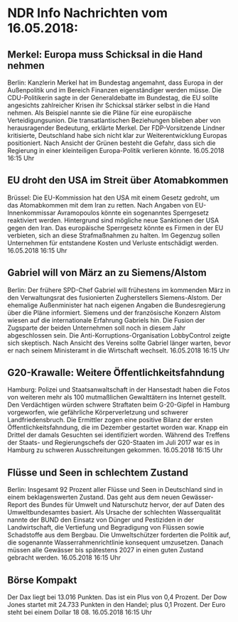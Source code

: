 # NDR Info Nachrichten vom 16.05.2018:


## Merkel: Europa muss Schicksal in die Hand nehmen
Berlin: Kanzlerin Merkel hat im Bundestag angemahnt, dass Europa in der Außenpolitik und im Bereich Finanzen eigenständiger werden müsse. Die CDU-Politikerin sagte in der Generaldebatte im Bundestag, die EU sollte angesichts zahlreicher Krisen ihr Schicksal stärker selbst in die Hand nehmen. Als Beispiel nannte sie die Pläne für eine europäische Verteidigungsunion. Die transatlantischen Beziehungen blieben aber von herausragender Bedeutung, erklärte Merkel. Der FDP-Vorsitzende Lindner kritisierte, Deutschland habe sich nicht klar zur Weiterentwicklung Europas positioniert. Nach Ansicht der Grünen besteht die Gefahr, dass sich die Regierung in einer kleinteiligen Europa-Politik verlieren könnte. 16.05.2018 16:15 Uhr 

## EU droht den USA im Streit über Atomabkommen
Brüssel: Die EU-Kommission hat den USA mit einem Gesetz gedroht, um das Atomabkommen mit dem Iran zu retten. Nach Angaben von EU-Innenkommissar Avramopoulos könnte ein sogenanntes Sperrgesetz reaktiviert werden. Hintergrund sind mögliche neue Sanktionen der USA gegen den Iran. Das europäische Sperrgesetz könnte es Firmen in der EU verbieten, sich an diese Strafmaßnahmen zu halten. Im Gegenzug sollen Unternehmen für entstandene Kosten und Verluste entschädigt werden. 16.05.2018 16:15 Uhr 

## Gabriel will von März an zu Siemens/Alstom
Berlin: Der frühere SPD-Chef Gabriel will frühestens im kommenden März in den Verwaltungsrat des fusionierten Zugherstellers Siemens-Alstom. Der ehemalige Außenminister hat nach eigenen Angaben die Bundesregierung über die Pläne informiert. Siemens und der französische Konzern Alstom wiesen auf die internationale Erfahrung Gabriels hin. Die Fusion der Zugsparte der beiden Unternehmen soll noch in diesem Jahr abgeschlossen sein. Die Anti-Korruptions-Organisation LobbyControl zeigte sich skeptisch. Nach Ansicht des Vereins sollte Gabriel länger warten, bevor er nach seinem Ministeramt in die Wirtschaft wechselt. 16.05.2018 16:15 Uhr 

## G20-Krawalle: Weitere Öffentlichkeitsfahndung
Hamburg: 	Polizei und Staatsanwaltschaft in der Hansestadt haben die Fotos von weiteren mehr als 100 mutmaßlichen Gewalttätern ins Internet gestellt. Den Verdächtigen würden schwere Straftaten beim G-20-Gipfel in Hamburg vorgeworfen, wie gefährliche Körperverletzung und schwerer Landfriedensbruch. Die Ermittler zogen eine positive Bilanz der ersten Öffentlichkeitsfahndung, die im Dezember gestartet worden war. Knapp ein Drittel der damals Gesuchten sei identifiziert worden. Während des Treffens der Staats- und Regierungschefs der G20-Staaten im Juli 2017 war es in Hamburg zu schweren Ausschreitungen gekommen. 16.05.2018 16:15 Uhr 

## Flüsse und Seen in schlechtem Zustand
Berlin: Insgesamt 92 Prozent aller Flüsse und Seen in Deutschland sind in einem beklagenswerten Zustand. Das geht aus dem neuen Gewässer-Report des Bundes für Umwelt und Naturschutz hervor, der auf Daten des Umweltbundesamtes basiert. Als Ursache der schlechten Wasserqualität nannte der BUND den Einsatz von Dünger und Pestiziden in der Landwirtschaft, die Vertiefung und Begradigung von Flüssen sowie Schadstoffe aus dem Bergbau. Die Umweltschützer forderten die Politik auf, die sogenannte Wasserrahmenrichtlinie konsequent umzusetzen. Danach müssen alle Gewässer bis spätestens 2027 in einen guten Zustand gebracht werden. 16.05.2018 16:15 Uhr 

## Börse Kompakt
Der Dax liegt bei 13.016 Punkten. Das ist ein Plus von 0,4 Prozent. Der Dow Jones startet mit 24.733 Punkten in den Handel; plus 0,1 Prozent. Der Euro steht bei einem Dollar 18 08. 16.05.2018 16:15 Uhr 

